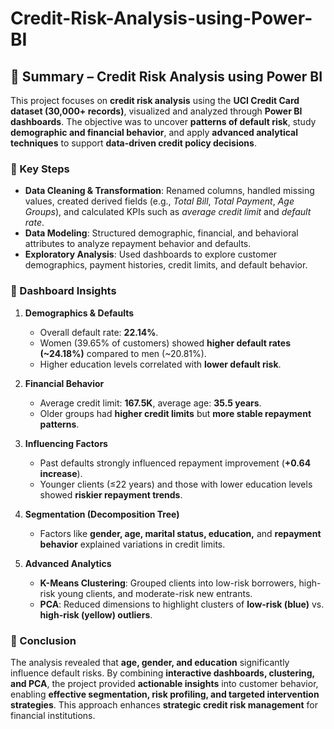 # Credit-Risk-Analysis-using-Power-BI

## 📌 Summary – Credit Risk Analysis using Power BI

This project focuses on **credit risk analysis** using the **UCI Credit Card dataset (30,000+ records)**, visualized and analyzed through **Power BI dashboards**. The objective was to uncover **patterns of default risk**, study **demographic and financial behavior**, and apply **advanced analytical techniques** to support **data-driven credit policy decisions**.

### 🔹 Key Steps

* **Data Cleaning & Transformation**: Renamed columns, handled missing values, created derived fields (e.g., *Total Bill*, *Total Payment*, *Age Groups*), and calculated KPIs such as *average credit limit* and *default rate*.
* **Data Modeling**: Structured demographic, financial, and behavioral attributes to analyze repayment behavior and defaults.
* **Exploratory Analysis**: Used dashboards to explore customer demographics, payment histories, credit limits, and default behavior.

### 🔹 Dashboard Insights

1. **Demographics & Defaults**

   * Overall default rate: **22.14%**.
   * Women (39.65% of customers) showed **higher default rates (~24.18%)** compared to men (~20.81%).
   * Higher education levels correlated with **lower default risk**.

2. **Financial Behavior**

   * Average credit limit: **167.5K**, average age: **35.5 years**.
   * Older groups had **higher credit limits** but **more stable repayment patterns**.

3. **Influencing Factors**

   * Past defaults strongly influenced repayment improvement (**+0.64 increase**).
   * Younger clients (≤22 years) and those with lower education levels showed **riskier repayment trends**.

4. **Segmentation (Decomposition Tree)**

   * Factors like **gender, age, marital status, education,** and **repayment behavior** explained variations in credit limits.

5. **Advanced Analytics**

   * **K-Means Clustering**: Grouped clients into low-risk borrowers, high-risk young clients, and moderate-risk new entrants.
   * **PCA**: Reduced dimensions to highlight clusters of **low-risk (blue)** vs. **high-risk (yellow) outliers**.



### 🔹 Conclusion

The analysis revealed that **age, gender, and education** significantly influence default risks. By combining **interactive dashboards, clustering, and PCA**, the project provided **actionable insights** into customer behavior, enabling **effective segmentation, risk profiling, and targeted intervention strategies**. This approach enhances **strategic credit risk management** for financial institutions.
